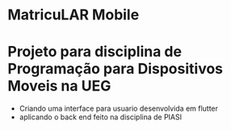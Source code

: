 # MatricuLAR Mobile

# Projeto para disciplina de Programação para Dispositivos Moveis na UEG
  - Criando uma interface para usuario desenvolvida em flutter
  - aplicando o back end feito na disciplina de PIASI
